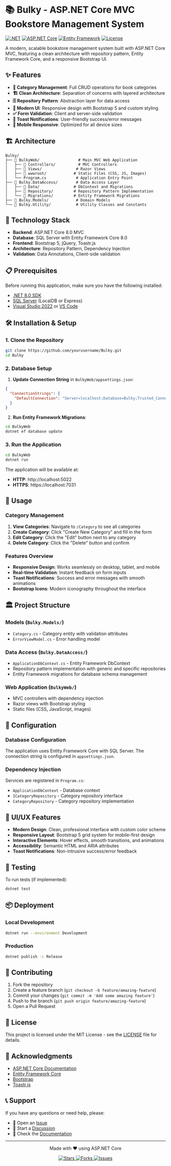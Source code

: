 # 📚 Bulky - ASP.NET Core MVC Bookstore Management System

[![.NET](https://img.shields.io/badge/.NET-8.0-blue.svg)](https://dotnet.microsoft.com/download/dotnet/8.0)
[![ASP.NET Core](https://img.shields.io/badge/ASP.NET%20Core-8.0-green.svg)](https://dotnet.microsoft.com/apps/aspnet)
[![Entity Framework](https://img.shields.io/badge/Entity%20Framework-8.0-orange.svg)](https://docs.microsoft.com/en-us/ef/)
[![License](https://img.shields.io/badge/License-MIT-yellow.svg)](LICENSE)

A modern, scalable bookstore management system built with ASP.NET Core MVC, featuring a clean architecture with repository pattern, Entity Framework Core, and a responsive Bootstrap UI.

## ✨ Features

- **📖 Category Management**: Full CRUD operations for book categories
- **🏗️ Clean Architecture**: Separation of concerns with layered architecture
- **🗄️ Repository Pattern**: Abstraction layer for data access
- **🎨 Modern UI**: Responsive design with Bootstrap 5 and custom styling
- **✅ Form Validation**: Client and server-side validation
- **🔔 Toast Notifications**: User-friendly success/error messages
- **📱 Mobile Responsive**: Optimized for all device sizes

## 🏗️ Architecture

```
Bulky/
├── 📁 BulkyWeb/                 # Main MVC Web Application
│   ├── 📁 Controllers/          # MVC Controllers
│   ├── 📁 Views/               # Razor Views
│   ├── 📁 wwwroot/            # Static Files (CSS, JS, Images)
│   └── Program.cs             # Application Entry Point
├── 📁 Bulky.DataAccess/        # Data Access Layer
│   ├── 📁 Data/               # DbContext and Migrations
│   ├── 📁 Repository/         # Repository Pattern Implementation
│   └── 📁 Migrations/         # Entity Framework Migrations
├── 📁 Bulky.Models/            # Domain Models
└── 📁 Bulky.Utility/           # Utility Classes and Constants
```

## 🚀 Technology Stack

- **Backend**: ASP.NET Core 8.0 MVC
- **Database**: SQL Server with Entity Framework Core 8.0
- **Frontend**: Bootstrap 5, jQuery, Toastr.js
- **Architecture**: Repository Pattern, Dependency Injection
- **Validation**: Data Annotations, Client-side validation

## 📋 Prerequisites

Before running this application, make sure you have the following installed:

- [.NET 8.0 SDK](https://dotnet.microsoft.com/download/dotnet/8.0)
- [SQL Server](https://www.microsoft.com/en-us/sql-server/sql-server-downloads) (LocalDB or Express)
- [Visual Studio 2022](https://visualstudio.microsoft.com/) or [VS Code](https://code.visualstudio.com/)

## 🛠️ Installation & Setup

### 1. Clone the Repository

```bash
git clone https://github.com/yourusername/Bulky.git
cd Bulky
```

### 2. Database Setup

1. **Update Connection String** in `BulkyWeb/appsettings.json`:
```json
{
  "ConnectionStrings": {
    "DefaultConnection": "Server=localhost;Database=Bulky;Trusted_Connection=true;TrustServerCertificate=true"
  }
}
```

2. **Run Entity Framework Migrations**:
```bash
cd BulkyWeb
dotnet ef database update
```

### 3. Run the Application

```bash
cd BulkyWeb
dotnet run
```

The application will be available at:
- **HTTP**: http://localhost:5022
- **HTTPS**: https://localhost:7031

## 📖 Usage

### Category Management

1. **View Categories**: Navigate to `/Category` to see all categories
2. **Create Category**: Click "Create New Category" and fill in the form
3. **Edit Category**: Click the "Edit" button next to any category
4. **Delete Category**: Click the "Delete" button and confirm

### Features Overview

- **Responsive Design**: Works seamlessly on desktop, tablet, and mobile
- **Real-time Validation**: Instant feedback on form inputs
- **Toast Notifications**: Success and error messages with smooth animations
- **Bootstrap Icons**: Modern iconography throughout the interface

## 🏛️ Project Structure

### Models (`Bulky.Models/`)
- `Category.cs` - Category entity with validation attributes
- `ErrorViewModel.cs` - Error handling model

### Data Access (`Bulky.DataAccess/`)
- `ApplicationDbContext.cs` - Entity Framework DbContext
- Repository pattern implementation with generic and specific repositories
- Entity Framework migrations for database schema management

### Web Application (`BulkyWeb/`)
- MVC controllers with dependency injection
- Razor views with Bootstrap styling
- Static files (CSS, JavaScript, images)

## 🔧 Configuration

### Database Configuration
The application uses Entity Framework Core with SQL Server. The connection string is configured in `appsettings.json`.

### Dependency Injection
Services are registered in `Program.cs`:
- `ApplicationDbContext` - Database context
- `ICategoryRepository` - Category repository interface
- `CategoryRepository` - Category repository implementation

## 🎨 UI/UX Features

- **Modern Design**: Clean, professional interface with custom color scheme
- **Responsive Layout**: Bootstrap 5 grid system for mobile-first design
- **Interactive Elements**: Hover effects, smooth transitions, and animations
- **Accessibility**: Semantic HTML and ARIA attributes
- **Toast Notifications**: Non-intrusive success/error feedback

## 🧪 Testing

To run tests (if implemented):

```bash
dotnet test
```

## 📦 Deployment

### Local Development
```bash
dotnet run --environment Development
```

### Production
```bash
dotnet publish -c Release
```

## 🤝 Contributing

1. Fork the repository
2. Create a feature branch (`git checkout -b feature/amazing-feature`)
3. Commit your changes (`git commit -m 'Add some amazing feature'`)
4. Push to the branch (`git push origin feature/amazing-feature`)
5. Open a Pull Request

## 📝 License

This project is licensed under the MIT License - see the [LICENSE](LICENSE) file for details.

## 🙏 Acknowledgments

- [ASP.NET Core Documentation](https://docs.microsoft.com/en-us/aspnet/core/)
- [Entity Framework Core](https://docs.microsoft.com/en-us/ef/)
- [Bootstrap](https://getbootstrap.com/)
- [Toastr.js](https://github.com/CodeSeven/toastr)

## 📞 Support

If you have any questions or need help, please:

- 📧 Open an [Issue](https://github.com/yourusername/Bulky/issues)
- 💬 Start a [Discussion](https://github.com/yourusername/Bulky/discussions)
- 📖 Check the [Documentation](https://docs.microsoft.com/en-us/aspnet/core/)

---

<div align="center">
  <p>Made with ❤️ using ASP.NET Core</p>
  <p>
    <a href="https://github.com/yourusername/Bulky/stargazers">
      <img src="https://img.shields.io/github/stars/yourusername/Bulky" alt="Stars">
    </a>
    <a href="https://github.com/yourusername/Bulky/network">
      <img src="https://img.shields.io/github/forks/yourusername/Bulky" alt="Forks">
    </a>
    <a href="https://github.com/yourusername/Bulky/issues">
      <img src="https://img.shields.io/github/issues/yourusername/Bulky" alt="Issues">
    </a>
  </p>
</div>
